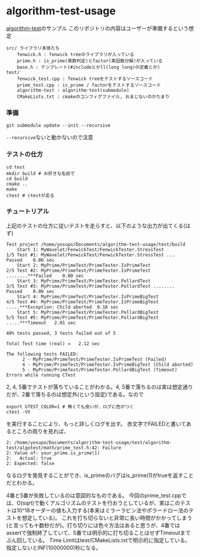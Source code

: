 # algorithm-test-usage

[algorithm-test](https://github.com/yosupo06/algorithm-test)のサンプル
このリポジトリの内容はユーザーが準備するという想定

```
src/ ライブラリ本体たち
    fenwick.h : fenwick treeのライブラリが入っている
    prime.h : is_prime(素数判定)とfactor(素因数分解)が入っている
    base.h : テンプレート(#includeとかll(long long)の定義とか)
test/
    fenwick_test.cpp : fenwick treeをテストするソースコード
    prime_test.cpp : is_prime / factorをテストするソースコード
    algorithm-test : algorithm-test(submodule)
    CMakeLists.txt : cmakeのコンフィグファイル, おまじないのかたまり
```

### 準備

```
git submodule update --init --recursive
```

`--recursive`ないと動かないので注意

### テストの仕方

```
cd test
mkdir build # お好きな名前で
cd build
cmake ..
make
ctest # ctestが走る
```

### チュートリアル

上記のテストの仕方に従いテストを走らすと、以下のような出力が出てくる(はず)

```
Test project /home/yosupo/Documents/algorithm-test-usage/test/build
    Start 1: MyWavelet/FenwickTest/FenwickTester.StressTest
1/5 Test #1: MyWavelet/FenwickTest/FenwickTester.StressTest ...   Passed    0.00 sec
    Start 2: MyPrime/PrimeTest/PrimeTester.IsPrimeTest
2/5 Test #2: MyPrime/PrimeTest/PrimeTester.IsPrimeTest ........***Failed    0.00 sec
    Start 3: MyPrime/PrimeTest/PrimeTester.PollardTest
3/5 Test #3: MyPrime/PrimeTest/PrimeTester.PollardTest ........   Passed    0.00 sec
    Start 4: MyPrime/PrimeTest/PrimeTester.IsPrimeBigTest
4/5 Test #4: MyPrime/PrimeTest/PrimeTester.IsPrimeBigTest .....***Exception: Child aborted  0.10 sec
    Start 5: MyPrime/PrimeTest/PrimeTester.PollardBigTest
5/5 Test #5: MyPrime/PrimeTest/PrimeTester.PollardBigTest .....***Timeout   2.01 sec

40% tests passed, 3 tests failed out of 5

Total Test time (real) =   2.12 sec

The following tests FAILED:
	  2 - MyPrime/PrimeTest/PrimeTester.IsPrimeTest (Failed)
	  4 - MyPrime/PrimeTest/PrimeTester.IsPrimeBigTest (Child aborted)
	  5 - MyPrime/PrimeTest/PrimeTester.PollardBigTest (Timeout)
Errors while running CTest
```

2, 4, 5番でテストが落ちていることがわかる。4, 5番で落ちるのは実は想定通りだが、2番で落ちるのは想定外(という設定)である。なので

```
export GTEST_COLOR=1 # 無くても良いが、ログに色がつく
ctest -VV
```

を実行することにより、もっと詳しくログを出す。
赤文字でFAILEDと書いてあるところの周りを見れば、

```
2: /home/yosupo/Documents/algorithm-test-usage/test/algorithm-test/algotest/math/prime_test.h:42: Failure
2: Value of: your_prime.is_prime(1)
2:   Actual: true
2: Expected: false
```

なるログを発見することができ、is_primeのバグはis_prime(1)がtrueを返すことだとわかる。

4番と5番が失敗しているのは意図的なものである。
今回のprime_test.cppでは、O(sqrt)で動くアルゴリズムのテストを行おうとしているが、実はこのテストは10^18オーダーの値も入力する(本来はミラーラビン法やポラードロー法のテストを想定している)。
これを打ち切らないと非常に長い時間がかかってしまう(と言っても十数秒だが)。打ち切りには色々方法はあると思うが、4番ではassertで強制終了していて、5番では明示的に打ち切ることはせずTimeoutまでぶん回している。
Time Limitはtest/CMakeLists.txtで明示的に指定している。指定しないとINF(10000000)秒になる。
